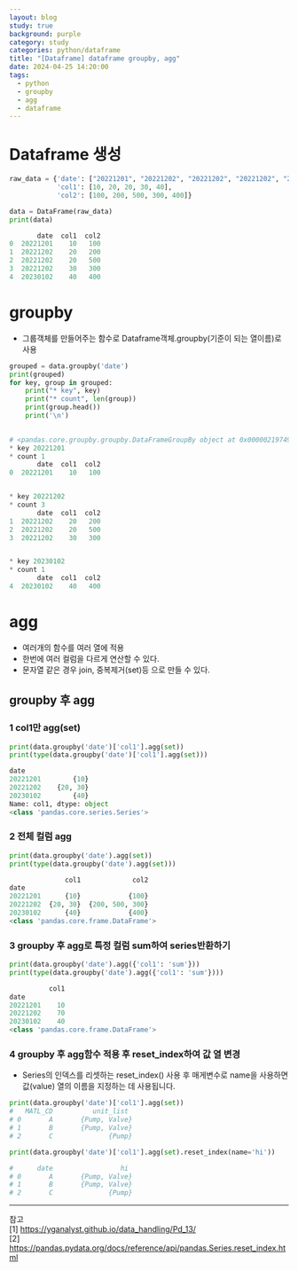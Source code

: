 ```yaml
---
layout: blog
study: true
background: purple
category: study
categories: python/dataframe
title: "[Dataframe] dataframe groupby, agg"
date: 2024-04-25 14:20:00
tags:
  - python
  - groupby
  - agg
  - dataframe
---
```


# Dataframe 생성

```python
raw_data = {'date': ["20221201", "20221202", "20221202", "20221202", "20230102"],
            'col1': [10, 20, 20, 30, 40],
            'col2': [100, 200, 500, 300, 400]}

data = DataFrame(raw_data)
print(data)

       date  col1  col2
0  20221201    10   100
1  20221202    20   200
2  20221202    20   500
3  20221202    30   300
4  20230102    40   400

```

# groupby

- 그룹객체를 만들어주는 함수로 Dataframe객체.groupby(기준이 되는 열이름)로 사용

```python
grouped = data.groupby('date')
print(grouped)
for key, group in grouped:
    print("* key", key)
    print("* count", len(group))
    print(group.head())
    print('\n')
    
```

```python
# <pandas.core.groupby.groupby.DataFrameGroupBy object at 0x0000021974982A90>
* key 20221201
* count 1
       date  col1  col2
0  20221201    10   100


* key 20221202
* count 3
       date  col1  col2
1  20221202    20   200
2  20221202    20   500
3  20221202    30   300


* key 20230102
* count 1
       date  col1  col2
4  20230102    40   400
```

# agg

- 여러개의 함수를 여러 열에 적용
- 한번에 여러 컬럼을 다르게 연산할 수 있다.
- 문자열 같은 경우 join, 중복제거(set)등 으로 만들 수 있다.

## groupby 후 agg

### 1 col1만 agg(set)

```python
print(data.groupby('date')['col1'].agg(set))
print(type(data.groupby('date')['col1'].agg(set)))

date
20221201        {10}
20221202    {20, 30}
20230102        {40}
Name: col1, dtype: object
<class 'pandas.core.series.Series'>
```

### 2 전체 컬럼 agg

```python
print(data.groupby('date').agg(set))
print(type(data.groupby('date').agg(set)))

              col1             col2
date                               
20221201      {10}            {100}
20221202  {20, 30}  {200, 500, 300}
20230102      {40}            {400}
<class 'pandas.core.frame.DataFrame'>

```

### 3 groupby 후 agg로 특정 컬럼 sum하여 series반환하기

```python
print(data.groupby('date').agg({'col1': 'sum'}))
print(type(data.groupby('date').agg({'col1': 'sum'})))

          col1
date          
20221201    10
20221202    70
20230102    40
<class 'pandas.core.frame.DataFrame'>

```

### 4 groupby 후 agg함수 적용 후 reset_index하여 값 열 변경
- Series의 인덱스를 리셋하는 reset_index() 사용 후 매게변수로 name을 사용하면 값(value) 열의 이름을 지정하는 데 사용됩니다.

```python
print(data.groupby('date')['col1'].agg(set))
#   MATL_CD          unit_list
# 0       A       {Pump, Valve}
# 1       B       {Pump, Valve}
# 2       C              {Pump}

print(data.groupby('date')['col1'].agg(set).reset_index(name='hi'))

#      date                 hi
# 0       A       {Pump, Valve}
# 1       B       {Pump, Valve}
# 2       C              {Pump}
```

---
참고  
[1] https://yganalyst.github.io/data_handling/Pd_13/  
[2] https://pandas.pydata.org/docs/reference/api/pandas.Series.reset_index.html
